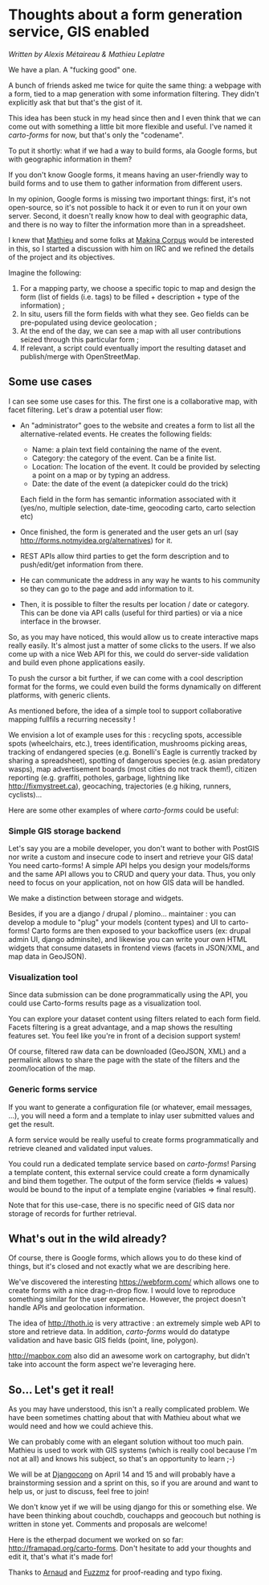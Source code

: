 # Thoughts about a form generation service, GIS enabled

*Written by Alexis Métaireau & Mathieu Leplatre*

We have a plan. A "fucking good" one.

A bunch of friends asked me twice for quite the same thing: a webpage
with a form, tied to a map generation with some information filtering.
They didn't explicitly ask that but that's the gist of it.

This idea has been stuck in my head since then and I even think that we
can come out with something a little bit more flexible and useful. I've
named it *carto-forms* for now, but that's only the "codename".

To put it shortly: what if we had a way to build forms, ala Google
forms, but with geographic information in them?

If you don't know Google forms, it means having an user-friendly way to
build forms and to use them to gather information from different users.

In my opinion, Google forms is missing two important things: first, it's
not open-source, so it's not possible to hack it or even to run it on
your own server. Second, it doesn't really know how to deal with
geographic data, and there is no way to filter the information more than
in a spreadsheet.

I knew that [Mathieu](http://blog.mathieu-leplatre.info/) and some folks
at [Makina Corpus](http://makina-corpus.com) would be interested in
this, so I started a discussion with him on IRC and we refined the
details of the project and its objectives.

Imagine the following:

1.  For a mapping party, we choose a specific topic to map and design
    the form (list of fields (i.e. tags) to be filled + description +
    type of the information) ;
2.  In situ, users fill the form fields with what they see. Geo fields
    can be pre-populated using device geolocation ;
3.  At the end of the day, we can see a map with all user contributions
    seized through this particular form ;
4.  If relevant, a script could eventually import the resulting dataset
    and publish/merge with OpenStreetMap.

## Some use cases

I can see some use cases for this. The first one is a collaborative map,
with facet filtering. Let's draw a potential user flow:

  - An "administrator" goes to the website and creates a form to list
    all the alternative-related events. He creates the following fields:
    
      - Name: a plain text field containing the name of the event.
      - Category: the category of the event. Can be a finite list.
      - Location: The location of the event. It could be provided by
        selecting a point on a map or by typing an address.
      - Date: the date of the event (a datepicker could do the trick)
    
    Each field in the form has semantic information associated with it
    (yes/no, multiple selection, date-time, geocoding carto, carto
    selection etc)

  - Once finished, the form is generated and the user gets an url (say
    <http://forms.notmyidea.org/alternatives>) for it.

  - REST APIs allow third parties to get the form description and to
    push/edit/get information from there.

  - He can communicate the address in any way he wants to his community
    so they can go to the page and add information to it.

  - Then, it is possible to filter the results per location / date or
    category. This can be done via API calls (useful for third parties)
    or via a nice interface in the browser.

So, as you may have noticed, this would allow us to create interactive
maps really easily. It's almost just a matter of some clicks to the
users. If we also come up with a nice Web API for this, we could do
server-side validation and build even phone applications easily.

To push the cursor a bit further, if we can come with a cool description
format for the forms, we could even build the forms dynamically on
different platforms, with generic clients.

As mentioned before, the idea of a simple tool to support collaborative
mapping fullfils a recurring necessity \!

We envision a lot of example uses for this : recycling spots, accessible
spots (wheelchairs, etc.), trees identification, mushrooms picking
areas, tracking of endangered species (e.g. Bonelli's Eagle is currently
tracked by sharing a spreadsheet), spotting of dangerous species (e.g.
asian predatory wasps), map advertisement boards (most cities do not
track them\!), citizen reporting (e.g. graffiti, potholes, garbage,
lightning like <http://fixmystreet.ca>), geocaching, trajectories (e.g
hiking, runners, cyclists)...

Here are some other examples of where *carto-forms* could be useful:

### Simple GIS storage backend

Let's say you are a mobile developer, you don't want to bother with
PostGIS nor write a custom and insecure code to insert and retrieve your
GIS data\! You need carto-forms\! A simple API helps you design your
models/forms and the same API allows you to CRUD and query your data.
Thus, you only need to focus on your application, not on how GIS data
will be handled.

We make a distinction between storage and widgets.

Besides, if you are a django / drupal / plomino... maintainer : you can
develop a module to "plug" your models (content types) and UI to
carto-forms\! Carto forms are then exposed to your backoffice users (ex:
drupal admin UI, django adminsite), and likewise you can write your own
HTML widgets that consume datasets in frontend views (facets in
JSON/XML, and map data in GeoJSON).

### Visualization tool

Since data submission can be done programmatically using the API, you
could use Carto-forms results page as a visualization tool.

You can explore your dataset content using filters related to each form
field. Facets filtering is a great advantage, and a map shows the
resulting features set. You feel like you're in front of a decision
support system\!

Of course, filtered raw data can be downloaded (GeoJSON, XML) and a
permalink allows to share the page with the state of the filters and the
zoom/location of the map.

### Generic forms service

If you want to generate a configuration file (or whatever, email
messages, ...), you will need a form and a template to inlay user
submitted values and get the result.

A form service would be really useful to create forms programmatically
and retrieve cleaned and validated input values.

You could run a dedicated template service based on *carto-forms*\!
Parsing a template content, this external service could create a form
dynamically and bind them together. The output of the form service
(fields =\> values) would be bound to the input of a template engine
(variables =\> final result).

Note that for this use-case, there is no specific need of GIS data nor
storage of records for further retrieval.

## What's out in the wild already?

Of course, there is Google forms, which allows you to do these kind of
things, but it's closed and not exactly what we are describing here.

We've discovered the interesting <https://webform.com/> which allows one
to create forms with a nice drag-n-drop flow. I would love to reproduce
something similar for the user experience. However, the project doesn't
handle APIs and geolocation information.

The idea of <http://thoth.io> is very attractive : an extremely simple
web API to store and retrieve data. In addition, *carto-forms* would do
datatype validation and have basic GIS fields (point, line, polygon).

<http://mapbox.com> also did an awesome work on cartography, but didn't
take into account the form aspect we're leveraging here.

## So… Let's get it real\!

As you may have understood, this isn't a really complicated problem. We
have been sometimes chatting about that with Mathieu about what we would
need and how we could achieve this.

We can probably come with an elegant solution without too much pain.
Mathieu is used to work with GIS systems (which is really cool because
I'm not at all) and knows his subject, so that's an opportunity to learn
;-)

We will be at [Djangocong](http://rencontres.django-fr.org) on April 14
and 15 and will probably have a brainstorming session and a sprint on
this, so if you are around and want to help us, or just to discuss, feel
free to join\!

We don't know yet if we will be using django for this or something else.
We have been thinking about couchdb, couchapps and geocouch but nothing
is written in stone yet. Comments and proposals are welcome\!

Here is the etherpad document we worked on so far:
<http://framapad.org/carto-forms>. Don't hesitate to add your thoughts
and edit it, that's what it's made for\!

Thanks to [Arnaud](http://sneakernet.fr/) and
[Fuzzmz](http://qwerty.fuzz.me.uk/) for proof-reading and typo fixing.
